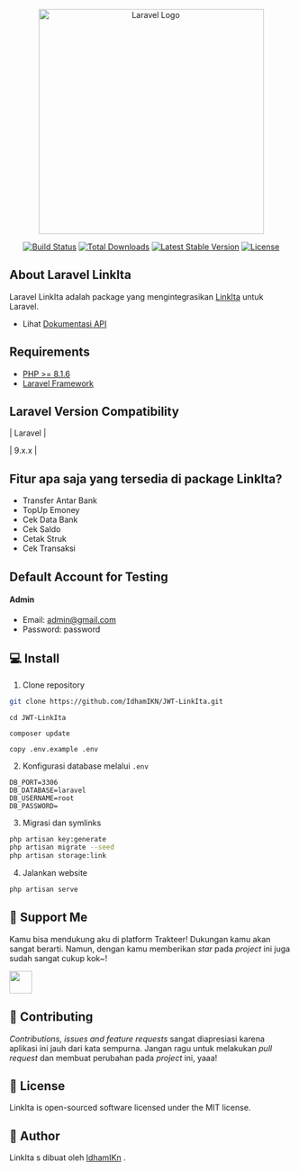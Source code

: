 <p align="center"><a href="https://laravel.com" target="_blank"><img src="https://member1.linkita.id/image/logo-linkita.png" width="400" alt="Laravel Logo"></a></p>

<p align="center">
<a href="https://github.com/laravel/framework/actions"><img src="https://github.com/laravel/framework/workflows/tests/badge.svg" alt="Build Status"></a>
<a href="https://packagist.org/packages/laravel/framework"><img src="https://img.shields.io/packagist/dt/laravel/framework" alt="Total Downloads"></a>
<a href="https://packagist.org/packages/laravel/framework"><img src="https://img.shields.io/packagist/v/laravel/framework" alt="Latest Stable Version"></a>
<a href="https://packagist.org/packages/laravel/framework"><img src="https://img.shields.io/packagist/l/laravel/framework" alt="License"></a>
</p>

## About Laravel LinkIta

Laravel LinkIta adalah package yang mengintegrasikan [LinkIta](https://www.linkita.id/category/support/member/) untuk Laravel.

- Lihat [Dokumentasi API](https://documenter.getpostman.com/view/24874063/2s8YzWSgcv#deed1c93-7f67-4210-9efe-a7d5f405a680)


## Requirements
- [PHP >= 8.1.6](http://php.net/)
- [Laravel Framework](https://github.com/laravel/framework)

## Laravel Version Compatibility

| Laravel |

| 9.x.x   |

<h2 id="fitur">Fitur apa saja yang tersedia di package LinkIta?</h2>

-   Transfer Antar Bank
-   TopUp Emoney
-   Cek Data Bank
-   Cek Saldo
-   Cetak Struk
-   Cek Transaksi

<h2 id="testing-account"> Default Account for Testing</h2>

#### Admin

-   Email: admin@gmail.com
-   Password: password


<h2 id="download">💻 Install</h2>

1. Clone repository

```bash
git clone https://github.com/IdhamIKN/JWT-LinkIta.git
```
```
cd JWT-LinkIta
```
```
composer update
```
```
copy .env.example .env
```
2. Konfigurasi database melalui `.env`

```
DB_PORT=3306
DB_DATABASE=laravel
DB_USERNAME=root
DB_PASSWORD=
```
3. Migrasi dan symlinks

```bash
php artisan key:generate
php artisan migrate --seed
php artisan storage:link
```
4. Jalankan website

```bash
php artisan serve
```


<h2 id="dukungan">💌 Support Me</h2>

<p>
Kamu bisa mendukung aku di platform Trakteer! Dukungan kamu akan sangat berarti. Namun, dengan kamu memberikan <i>star</i> pada <i>project</i> ini juga sudah sangat cukup kok~!
</p>

<a href="https://saweria.co/idhamIKN" target="_blank"><img id="wse-buttons-preview" src="https://saweria.co/widgets/qr?streamKey=bf34f3df16e7933de1ac11444b7e92f6" height="40" style="border:0px;height:40px;" ></a>

<h2 id="kontribusi">🤝 Contributing</h2>

<p>
<i>Contributions, issues and feature requests</i> sangat diapresiasi karena aplikasi ini jauh dari kata sempurna. Jangan ragu untuk melakukan <i>pull request</i> dan membuat perubahan pada <i>project</i> ini, yaaa!
</p>

<h2 id="lisensi">📝 License</h2>

<p>LinkIta is open-sourced software licensed under the MIT license.</p>

<h2 id="pembuat">🧍 Author</h2>

<p>LinkIta s dibuat oleh <a href="https://instagram.com/idhamikn?igshid=MmJiY2I4NDBkZg==">IdhamIKn</a> .</p>
